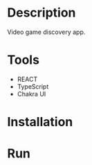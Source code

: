 # Description

Video game discovery app.

# Tools

- REACT
- TypeScript
- Chakra UI

# Installation

# Run
